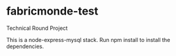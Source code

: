 # fabricmonde-test
Technical Round Project

This is a node-express-mysql stack. Run npm install to install the dependencies.
